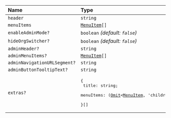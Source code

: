 | Name                         | Type                                                                                                                                                                                                 |
| :--------------------------- | :--------------------------------------------------------------------------------------------------------------------------------------------------------------------------------------------------- |
| `header`                     | `string`                                                                                                                                                                                             |
| `menuItems`                  | <code>[MenuItem](../Types/MenuItem)[]</code>                                                                                                                                                         |
| `enableAdminMode?`           | `boolean` _(default: `false`)_                                                                                                                                                                       |
| `hideOrgSwitcher?`           | `boolean` _(default: `false`)_                                                                                                                                                                       |
| `adminHeader?`               | `string`                                                                                                                                                                                             |
| `adminMenuItems?`            | <code>[MenuItem](../Types/MenuItem)[]</code>                                                                                                                                                         |
| `adminNavigationURLSegment?` | `string`                                                                                                                                                                                             |
| `adminButtonTooltipText?`    | `string`                                                                                                                                                                                             |
| `extras?`                    | <pre>\{ <br/> title: string; <br/> menuItems: ([Omit](https://www.typescriptlang.org/docs/handbook/utility-types.html#omittype-keys)\<[MenuItem](../Types/MenuItem), 'children'\>)[] <br/>\}[]</pre> |
